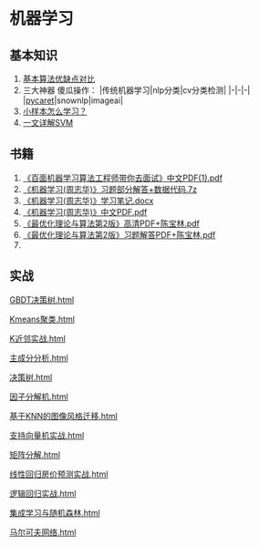 # 机器学习

## 基本知识

1. [基本算法优缺点对比](https://mp.weixin.qq.com/s/99f_Wps9x9c_N1pIpoKDLg)
2. 三大神器 傻瓜操作：
|传统机器学习|nlp分类|cv分类检测|
|-|-|-|
|[pycaret](https://mp.weixin.qq.com/s/5DMJn85ME8LqUCewc5OWBg)|snownlp|imageai|
3. [小样本怎么学习？](https://zhuanlan.zhihu.com/p/126347534?utm_source=wechat_session&utm_medium=social&utm_oi=1003949291018289152)
4. [一文详解SVM](https://mp.weixin.qq.com/s/oryEWAJrkXuDwa7NSsMVPw)

## 书籍

1. [《百面机器学习算法工程师带你去面试》中文PDF(1).pdf](./docs/《百面机器学习算法工程师带你去面试》中文PDF(1).pdf)
2. [《机器学习(周志华)》习题部分解答+数据代码.7z](./docs/《机器学习(周志华)》习题部分解答+数据代码.7z)
3. [《机器学习(周志华)》学习笔记.docx](./docs/《机器学习(周志华)》学习笔记.docx)
4. [《机器学习(周志华)》中文PDF.pdf](./docs/《机器学习(周志华)》中文PDF.pdf)
5. [《最优化理论与算法第2版》高清PDF+陈宝林.pdf](./docs/《最优化理论与算法第2版》高清PDF+陈宝林.pdf)
6. [《最优化理论与算法第2版》习题解答PDF+陈宝林.pdf](./docs/《最优化理论与算法第2版》习题解答PDF+陈宝林.pdf)
7. 

## 实战
[GBDT决策树.html](./GBDT决策树.html)

[Kmeans聚类.html](./Kmeans聚类.html)

[K近邻实战.html](./K近邻实战.html)

[主成分分析.html](./主成分分析.html)

[决策树.html](./决策树.html)

[因子分解机.html](./因子分解机.html)

[基于KNN的图像风格迁移.html](./基于KNN的图像风格迁移.html)

[支持向量机实战.html](./支持向量机实战.html)

[矩阵分解.html](./矩阵分解.html)

[线性回归房价预测实战.html](./线性回归房价预测实战.html)

[逻辑回归实战.html](./逻辑回归实战.html)

[集成学习与随机森林.html](./集成学习与随机森林.html)

[马尔可夫网络.html](./马尔可夫网络.html)
